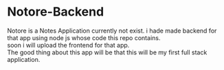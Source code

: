 # Notore-Backend
Notore is a Notes Application currently not exist. i hade made backend for that app using node js whose code this repo contains.<br/>
soon i will upload the frontend for that app.<br/>
The good thing about this app will be that this will be my first full stack application.
